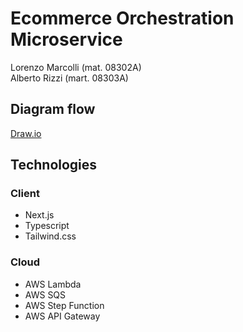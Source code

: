 # Ecommerce Orchestration Microservice

Lorenzo Marcolli (mat. 08302A) <br />
Alberto Rizzi (mart. 08303A)

## Diagram flow
[Draw.io](https://drive.google.com/file/d/14FBuOeF2dJOKJoST7JyEinbuRB0JBPWc/view?usp=sharing)

## Technologies

### Client
- Next.js
- Typescript
- Tailwind.css

### Cloud
- AWS Lambda
- AWS SQS
- AWS Step Function
- AWS API Gateway